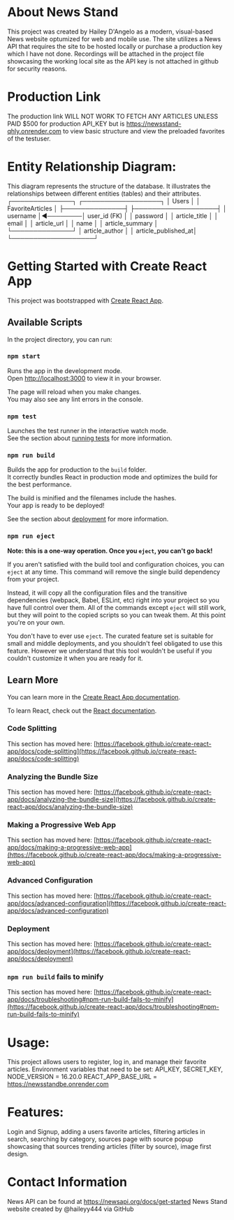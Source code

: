 
# About News Stand

This project was created by Hailey D'Angelo as a modern, visual-based News website optumized for web and mobile use. The site utilizes a News API that requires the site to be hosted locally or purchase a production key which I have not done. Recordings will be attached in the project file showcasing the working local site as the API key is not attached in github for security reasons. 

# Production Link
The production link WILL NOT WORK TO FETCH ANY ARTICLES UNLESS PAID $500 for production API_KEY but is https://newsstand-qhly.onrender.com to view basic structure and view the preloaded favorites of the testuser. 

# Entity Relationship Diagram:
This diagram represents the structure of the database. It illustrates the relationships between different entities (tables) and their attributes.
┌──────────────┐          ┌──────────────────┐
│   Users      │          │  FavoriteArticles │
├──────────────┤          ├───────────────────┤
│ username      │◄────────│ user_id (FK)       │
│ password      │         │ article_title      │
│ email         │         │ article_url        │
│ name          │         │ article_summary    │
└──────────────┘          │ article_author     │
                          │ article_published_at│
                          └───────────────────┘


# Getting Started with Create React App

This project was bootstrapped with [Create React App](https://github.com/facebook/create-react-app).

## Available Scripts

In the project directory, you can run:

### `npm start`

Runs the app in the development mode.\
Open [http://localhost:3000](http://localhost:3000) to view it in your browser.

The page will reload when you make changes.\
You may also see any lint errors in the console.

### `npm test`

Launches the test runner in the interactive watch mode.\
See the section about [running tests](https://facebook.github.io/create-react-app/docs/running-tests) for more information.

### `npm run build`

Builds the app for production to the `build` folder.\
It correctly bundles React in production mode and optimizes the build for the best performance.

The build is minified and the filenames include the hashes.\
Your app is ready to be deployed!

See the section about [deployment](https://facebook.github.io/create-react-app/docs/deployment) for more information.

### `npm run eject`

**Note: this is a one-way operation. Once you `eject`, you can't go back!**

If you aren't satisfied with the build tool and configuration choices, you can `eject` at any time. This command will remove the single build dependency from your project.

Instead, it will copy all the configuration files and the transitive dependencies (webpack, Babel, ESLint, etc) right into your project so you have full control over them. All of the commands except `eject` will still work, but they will point to the copied scripts so you can tweak them. At this point you're on your own.

You don't have to ever use `eject`. The curated feature set is suitable for small and middle deployments, and you shouldn't feel obligated to use this feature. However we understand that this tool wouldn't be useful if you couldn't customize it when you are ready for it.

## Learn More

You can learn more in the [Create React App documentation](https://facebook.github.io/create-react-app/docs/getting-started).

To learn React, check out the [React documentation](https://reactjs.org/).

### Code Splitting

This section has moved here: [https://facebook.github.io/create-react-app/docs/code-splitting](https://facebook.github.io/create-react-app/docs/code-splitting)

### Analyzing the Bundle Size

This section has moved here: [https://facebook.github.io/create-react-app/docs/analyzing-the-bundle-size](https://facebook.github.io/create-react-app/docs/analyzing-the-bundle-size)

### Making a Progressive Web App

This section has moved here: [https://facebook.github.io/create-react-app/docs/making-a-progressive-web-app](https://facebook.github.io/create-react-app/docs/making-a-progressive-web-app)

### Advanced Configuration

This section has moved here: [https://facebook.github.io/create-react-app/docs/advanced-configuration](https://facebook.github.io/create-react-app/docs/advanced-configuration)

### Deployment

This section has moved here: [https://facebook.github.io/create-react-app/docs/deployment](https://facebook.github.io/create-react-app/docs/deployment)

### `npm run build` fails to minify

This section has moved here: [https://facebook.github.io/create-react-app/docs/troubleshooting#npm-run-build-fails-to-minify](https://facebook.github.io/create-react-app/docs/troubleshooting#npm-run-build-fails-to-minify)


# Usage:
 This project allows users to register, log in, and manage their favorite articles. 
 Environment variables that need to be set: API_KEY, SECRET_KEY, NODE_VERSION = 16.20.0 REACT_APP_BASE_URL = https://newsstandbe.onrender.com

# Features:
Login and Signup, adding a users favorite articles, filtering articles in search, searching by category, sources page with source popup showcasing that sources trending articles (filter by source), image first design.


# Contact Information
News API can be found at https://newsapi.org/docs/get-started
News Stand website created by @haileyy444 via GitHub